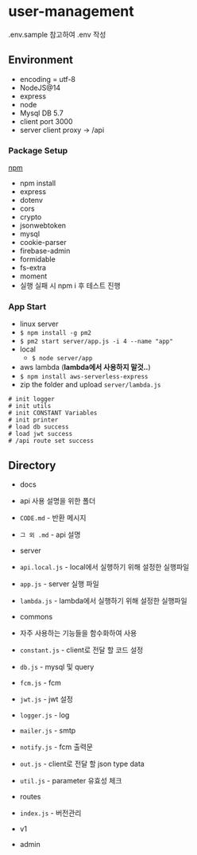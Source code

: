 # user-management

.env.sample 참고하여 .env 작성

## Environment
* encoding = utf-8
* NodeJS@14
* express
* node
* Mysql DB 5.7
* client port 3000
* server client proxy -> /api

### Package Setup
[npm](https://www.npmjs.com/)
* npm install 
 * express
 * dotenv
 * cors
 * crypto
 * jsonwebtoken
 * mysql
 * cookie-parser
 * firebase-admin
 * formidable
 * fs-extra
 * moment
* 실행 실패 시 npm i 후 테스트 진행

### App Start
* linux server
 * ```$ npm install -g pm2```
 * ```$ pm2 start server/app.js -i 4 --name "app"```
* local
  * ```$ node server/app```
* aws lambda (**lambda에서 사용하지 말것..**)
 * ```$ npm install aws-serverless-express```
 * zip the folder and upload `server/lambda.js`
```
# init logger
# init utils
# init CONSTANT Variables
# init printer
# load db success
# load jwt success
# /api route set success
```

## Directory
* docs
 - api 사용 설명을 위한 폴더
 * ```CODE.md``` - 반환 메시지
 * ```그 외 .md``` - api 설명

* server
 * ```api.local.js``` - local에서 실행하기 위해 설정한 실행파일
 * ```app.js``` - server 실행 파일
 * ```lambda.js``` - lambda에서 실행하기 위해 설정한 실행파일
 * commons
  - 자주 사용하는 기능들을 함수화하여 사용
  * ```constant.js``` - client로 전달 할 코드 설정
  * ```db.js``` - mysql 및 query
  * ```fcm.js``` - fcm 
  * ```jwt.js``` - jwt 설정 
  * ```logger.js``` - log
  * ```mailer.js``` - smtp
  * ```notify.js``` - fcm 출력문
  * ```out.js``` - client로 전달 할 json type data
  * ```util.js``` - parameter 유효성 체크

 * routes
  * ```index.js``` - 버전관리
  * v1
   * admin

